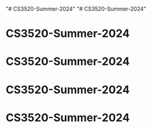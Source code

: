 "# CS3520-Summer-2024" 
"# CS3520-Summer-2024" 
# CS3520-Summer-2024
# CS3520-Summer-2024
# CS3520-Summer-2024
# CS3520-Summer-2024
